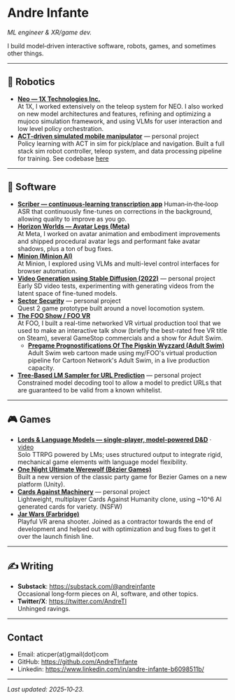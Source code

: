# Andre Infante

*ML engineer & XR/game dev.*

I build model‑driven interactive software, robots, games, and sometimes other things.

---

## 🤖 Robotics

- **[Neo — 1X Technologies Inc.](https://www.youtube.com/watch?v=uVcBa6NXAbk)**  
  At 1X, I worked extensively on the teleop system for NEO. I also worked on new model architectures and features, refining and optimizing a mujoco simulation framework, and using VLMs for user interaction and low level policy orchestration. 
- **[ACT‑driven simulated mobile manipulator](https://twitter.com/AndreTI/status/1780665435999924343)** — personal project  
  Policy learning with ACT in sim for pick/place and navigation. Built a full stack sim robot controller, teleop system, and data processing pipeline for training. See codebase [here](https://github.com/AndreTInfante/act-mobile-manipulator-test-datastripped-02)

---

## 🧰 Software

- **[Scriber — continuous‑learning transcription app](https://youtu.be/S0wsxpnubdM)** 
  Human‑in‑the‑loop ASR that continuously fine-tunes on corrections in the background, allowing quality to improve as you go.
- **[Horizon Worlds — Avatar Legs (Meta)](https://www.meta.com/experiences/2532035600194083/)**  
  At Meta, I worked on avatar animation and embodiment improvements and shipped procedural avatar legs and performant fake avatar shadows, plus a ton of bug fixes.
- **[Minion (Minion AI)](https://twitter.com/ai_minion)**  
  At Minion, I explored using VLMs and multi-level control interfaces for browser automation.
- **[Video Generation using Stable Diffusion (2022)](https://imgur.com/a/1utP3VC)** — personal project  
  Early SD video tests, experimenting with generating videos from the latent space of fine-tuned models.
- **[Sector Security](https://youtu.be/9Ozr2EQlMW4)** — personal project  
  Quest 2 game prototype built around a novel locomotion system.
- **[The FOO Show / FOO VR](https://store.steampowered.com/app/411820/The_FOO_Show_featuring_Will_Smith/)**  
  At FOO, I built a real-time networked VR virtual production tool that we used to make an interactive talk show (briefly the best-rated free VR title on Steam), several GameStop commercials and a show for Adult Swim.
  - **[Pregame Prognostifications Of The Pigskin Wyzzard (Adult Swim)](https://www.youtube.com/watch?v=ATfGpIQEHj8)**  
     Adult Swim web cartoon made using my/FOO's virtual production pipeline for Cartoon Network's Adult Swim, in a live production capacity.
- **[Tree‑Based LM Sampler for URL Prediction](https://github.com/AndreTInfante/ConstrainedLMSampler)** — personal project  
  Constrained model decoding tool to allow a model to predict URLs that are guaranteed to be valid from a known whitelist.

---

## 🎮 Games

- **[Lords & Language Models — single‑player, model‑powered D&D](https://lordsandlanguages.onrender.com)** · [video](https://www.youtube.com/watch?v=qXaFiu2Wayg)  
  Solo TTRPG powered by LMs; uses structured output to integrate rigid, mechanical game elements with language model flexibility.
- **[One Night Ultimate Werewolf (Bézier Games)](https://play.google.com/store/apps/details?id=com.mobieos.karan.Wolf_Android14_11_13&hl=en_US&gl=US)**  
  Built a new version of the classic party game for Bezier Games on a new platform (Unity). 
- **[Cards Against Machinery](https://andretinfante.itch.io/cards-against-machinery)** — personal project  
  Lightweight, multiplayer Cards Against Humanity clone, using ~10^6 AI generated cards for variety. (NSFW)
- **[Jar Wars (Farbridge)](https://store.steampowered.com/app/1095060/Jar_Wars/)**  
  Playful VR arena shooter. Joined as a contractor towards the end of development and helped out with optimization and bug fixes to get it over the launch finish line.

---

## ✍️ Writing

- **Substack**: https://substack.com/@andreinfante  
  Occasional long‑form pieces on AI, software, and other topics.
- **Twitter/X**: https://twitter.com/AndreTI  
  Unhinged ravings.

---

## Contact

- Email: aticper(at)gmail(dot)com
- GitHub: https://github.com/AndreTInfante
- Linkedin: https://www.linkedin.com/in/andre-infante-b6098511b/

---

*Last updated: 2025‑10‑23.*
